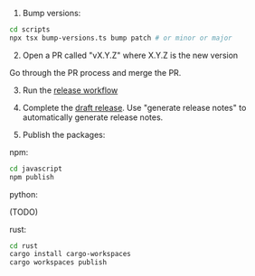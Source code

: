 1. Bump versions:

```bash
cd scripts
npx tsx bump-versions.ts bump patch # or minor or major
```

2. Open a PR called "vX.Y.Z" where X.Y.Z is the new version

Go through the PR process and merge the PR.

3. Run the [release workflow](https://github.com/jamsocket/forevervm/actions/workflows/release.yml)

4. Complete the [draft release](https://github.com/jamsocket/forevervm/releases). Use "generate release notes" to automatically generate release notes.

5. Publish the packages:

npm:

```bash
cd javascript
npm publish
```

python:

(TODO)

rust:

```bash
cd rust
cargo install cargo-workspaces
cargo workspaces publish
```
